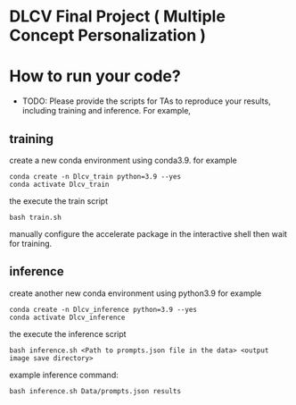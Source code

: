 # DLCV Final Project ( Multiple Concept Personalization )

# How to run your code?

- TODO: Please provide the scripts for TAs to reproduce your results, including training and inference. For example,

## training

create a new conda environment using conda3.9.
for example

```shell script=
conda create -n Dlcv_train python=3.9 --yes
conda activate Dlcv_train
```

the execute the train script

```shell script=
bash train.sh
```

manually configure the accelerate package in the interactive shell then wait for training.

## inference

create another new conda environment using python3.9
for example

```shell script=
conda create -n Dlcv_inference python=3.9 --yes
conda activate Dlcv_inference
```

the execute the inference script

```shell script=
bash inference.sh <Path to prompts.json file in the data> <output image save directory>
```

example inference command:

```shell script=
bash inference.sh Data/prompts.json results
```

<!--
# Usage
To start working on this final project, you should clone this repository into your local machine by the following command:

    git clone https://github.com/DLCV-Fall-2024/DLCV-Fall-2024-Final-2-<team name>.git

Note that you should replace `<team_name>` with your own team name.

For more details, please click [this link](https://docs.google.com/presentation/d/1eeXx_dL0OgkDn9_lhXnimTHrE6OYvAiiVOBwo2CTVOQ/edit?usp=sharing) to view the slides of Final Project - Multiple Concept Personalization. **The introduction video for final project can be accessed in the slides.**

# Submission Rules
### Deadline
113/12/26 (Thur.) 23:59 (GMT+8)

# Q&A
If you have any problems related to Final Project, you may
- Use TA hours
- Contact TAs by e-mail ([ntudlcv@gmail.com](mailto:ntudlcv@gmail.com))
- Post your question under `[Final challenge 2] Discussion` section in NTU Cool Discussion -->
